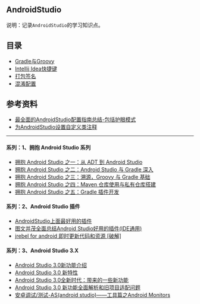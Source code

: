 ## AndroidStudio
说明：记录`AndroidStudio`的学习知识点。


## 目录
* [Gradle与Groovy](gradle.md)
* [Intellij Idea快捷键](shortcuts.md)
* [打包签名](signature.md)
* [混淆配置](proguard.md)


## 参考资料
- [最全面的AndroidStudio配置指南总结-包括护眼模式](http://blog.csdn.net/lsyz0021/article/details/51356292)
- [为AndroidStudio设置自定义类注释](https://www.jianshu.com/p/4c42f4152d84)


---


#### 系列：1、拥抱 Android Studio 系列
- [拥抱 Android Studio 之一：从 ADT 到 Android Studio](http://kvh.io/cn/embrace-android-studio-migration.html)
- [拥抱 Android Studio 之二：Android Studio 与 Gradle 深入](http://kvh.io/cn/embrace-android-studio-indepth.html)
- [拥抱 Android Studio 之三：溯源，Groovy 与 Gradle 基础](http://kvh.io/cn/embrace-android-studio-groovy-gradle.html)
- [拥抱 Android Studio 之四：Maven 仓库使用与私有仓库搭建](http://kvh.io/cn/embrace-android-studio-maven-deploy.html)
- [拥抱 Android Studio 之五：Gradle 插件开发](http://kvh.io/cn/embrace-android-studio-gradle-plugin.html)


#### 系列：2、Android Studio 插件
- [AndroidStudio上面最好用的插件](http://www.jianshu.com/p/d76b60a3883d)
- [图文并茂全面总结Android Studio好用的插件(IDE通用)](http://www.jianshu.com/p/269a48d7508d)
- [jrebel for android 即时更新代码和资源 [破解]](http://blog.csdn.net/qqduxingzhe/article/details/77510900)


#### 系列：3、Android Studio 3.X
- [Android Studio 3.0新功能介绍](https://www.ctolib.com/topics-126707.html)
- [Android Studio 3.0 新特性](https://www.cnblogs.com/xl-phoenix/p/7902624.html)
- [ Android Studio 3.0全新时代：带来的一些新功能](http://blog.csdn.net/guolipeng_network/article/details/74596265)
- [Android Studio 3.0 新功能全面解析和旧项目适配问题](http://www.jb51.net/article/127369.htm)
- [安卓调试/测试-AS(android studio)——工具篇之Android Monitors](http://m.blog.csdn.net/github_36217929/article/details/78234018)
